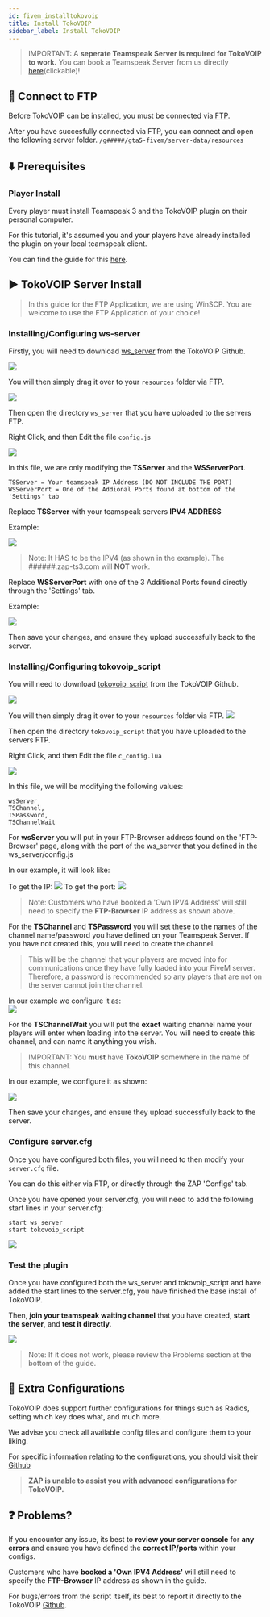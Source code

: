 ```yaml
---
id: fivem_installtokovoip
title: Install TokoVOIP
sidebar_label: Install TokoVOIP
---
```


> IMPORTANT: A **seperate Teamspeak Server is required for TokoVOIP to work.** You can book a Teamspeak Server from us directly [here](https://zap-hosting.com/en/shop/product/teamspeak3-server/)(clickable)!

## 📶 Connect to FTP

Before TokoVOIP can be installed, you must be connected via [FTP](gameserver_ftpaccess.md).

After you have succesfully connected via FTP, you can connect and open the following server folder.
`/g#####/gta5-fivem/server-data/resources`

## ⬇️ Prerequisites

### Player Install 

Every player must install Teamspeak 3 and the TokoVOIP plugin on their personal computer.

For this tutorial, it's assumed you and your players have already installed the plugin on your local teamspeak client.

You can find the guide for this [here](https://github.com/Itokoyamato/TokoVOIP_TS3#players-setting-up-the-ts3-plugin).

## ▶️ TokoVOIP Server Install

> In this guide for the FTP Application, we are using WinSCP. You are welcome to use the FTP Application of your choice! 

### Installing/Configuring ws-server

Firstly, you will need to download [ws_server](https://github.com/Itokoyamato/TokoVOIP_TS3/releases) from the TokoVOIP Github. 

![](https://screensaver01.zap-hosting.com/index.php/s/zecMzwqWJbXXws7/preview)

You will then simply drag it over to your `resources` folder via FTP.

![](https://screensaver01.zap-hosting.com/index.php/s/HT2pDJDxA2GkWjf/preview)

Then open the directory `ws_server` that you have uploaded to the servers FTP.

Right Click, and then Edit the file  `config.js`

![](https://screensaver01.zap-hosting.com/index.php/s/tPgiQBgjTkRKAC2/preview)

In this file, we are only modifying the **TSServer** and the **WSServerPort**.

```
TSServer = Your teamspeak IP Address (DO NOT INCLUDE THE PORT)
WSServerPort = One of the Addional Ports found at bottom of the 'Settings' tab 
```

Replace **TSServer** with your teamspeak servers **IPV4 ADDRESS**

Example:

![](https://screensaver01.zap-hosting.com/index.php/s/kwEWMBGifyLNXfN/preview)

> Note: It HAS to be the IPV4 (as shown in the example). The ######.zap-ts3.com will **NOT** work. 

Replace **WSServerPort** with one of the 3 Additional Ports found directly through the 'Settings' tab.

Example:

![](https://screensaver01.zap-hosting.com/index.php/s/9G74ZL377qPWaMC/preview)

Then save your changes, and ensure they upload successfully back to the server. 

### Installing/Configuring tokovoip_script

You will need to download [tokovoip_script](https://github.com/Itokoyamato/TokoVOIP_TS3/releases) from the TokoVOIP Github. 

![](https://screensaver01.zap-hosting.com/index.php/s/MZAbALc9TAnCYpp/preview)

You will then simply drag it over to your `resources` folder via FTP.
![](https://screensaver01.zap-hosting.com/index.php/s/bprDorAtjj6kwSc/preview)

Then open the directory `tokovoip_script` that you have uploaded to the servers FTP.

Right Click, and then Edit the file  `c_config.lua`

![](https://screensaver01.zap-hosting.com/index.php/s/CYApowwqfR4SymK/preview)

In this file, we will be modifying the following values:
```
wsServer
TSChannel,
TSPassword, 
TSChannelWait
```

For **wsServer** you will put in your FTP-Browser address found on the 'FTP-Browser' page, along with the port of the ws_server that you defined in the ws_server/config.js

In our example, it will look like:

To get the IP:
![](https://screensaver01.zap-hosting.com/index.php/s/zNeoJSZ2CCTAKX3/preview)
To get the port: 
![](https://screensaver01.zap-hosting.com/index.php/s/XspTrR84NkksS3H/preview)

> Note: Customers who have booked a 'Own IPV4 Address' will still need to specify the **FTP-Browser** IP address as shown above. 

For the **TSChannel** and **TSPassword** you will set these to the names of the channel name/password you have defined on your Teamspeak Server. If you have not created this, you will need to create the channel. 

> This will be the channel that your players are moved into for communications once they have fully loaded into your FiveM server. Therefore, a password is recommended so any players that are not on the server cannot join the channel. 

In our example we configure it as:  
![](https://screensaver01.zap-hosting.com/index.php/s/zd4BjWNed9TWzpb/preview)

For the **TSChannelWait** you will put the **exact** waiting channel name your players will enter when loading into the server. You will need to create this channel, and can name it anything you wish. 

> IMPORTANT: You **must** have  **TokoVOIP** somewhere in the name of this channel. 

In our example, we configure it as shown:

![](https://screensaver01.zap-hosting.com/index.php/s/PBzcD6BZ8c2cTpQ/preview)

Then save your changes, and ensure they upload successfully back to the server.

### Configure server.cfg

Once you have configured both files, you will need to then modify your `server.cfg` file.

You can do this either via FTP, or directly through the ZAP 'Configs' tab. 

Once you have opened your server.cfg, you will need to add the following start lines in your server.cfg:

```
start ws_server
start tokovoip_script
```
![](https://screensaver01.zap-hosting.com/index.php/s/mqr2E42jSAYHtMz/preview)

### Test the plugin

Once you have configured both the ws_server and tokovoip_script and have added the start lines to the server.cfg, you have finished the base install of TokoVOIP. 

Then, **join your teamspeak waiting channel** that you have created, **start the server**, and **test it directly.**

![](https://screensaver01.zap-hosting.com/index.php/s/9yiZP2NgyJ7DyMS/preview)

> Note: If it does not work, please review the Problems section at the bottom of the guide. 

## 📃 Extra Configurations

TokoVOIP does support further configurations for things such as Radios, setting which key does what, and much more.

We advise you check all available config files and configure them to your liking.

For specific information relating to the configurations, you should visit their [Github](https://github.com/Itokoyamato/TokoVOIP_TS3)

> **ZAP is unable to assist you with advanced configurations for TokoVOIP.**


## ❓ Problems? 

If you encounter any issue, its best to **review your server console** for **any errors** and ensure you have defined the **correct IP/ports** within your configs.

Customers who have **booked a 'Own IPV4 Address'** will still need to specify the **FTP-Browser** IP address as shown in the guide. 

For bugs/errors from the script itself, its best to report it directly to the TokoVOIP [Github](https://github.com/Itokoyamato/TokoVOIP_TS3).
